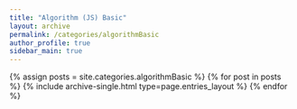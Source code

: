 ```yaml
---
title: "Algorithm (JS) Basic"
layout: archive
permalink: /categories/algorithmBasic
author_profile: true
sidebar_main: true
---
```

<!--assign posts에만 변수 변경 -->
{% assign posts = site.categories.algorithmBasic %}
{% for post in posts %} {% include archive-single.html type=page.entries_layout %} {% endfor %}